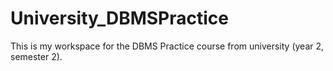 # University_DBMSPractice
This is my workspace for the DBMS Practice course from university (year 2, semester 2).
